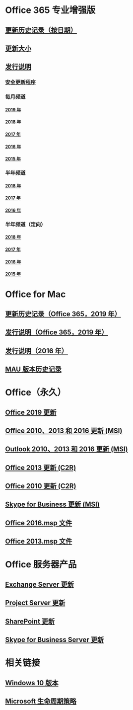 # Office 365 专业增强版
## [更新历史记录（按日期）](update-history-office365-proplus-by-date.md)
## [更新大小](download-sizes-office365-proplus-updates.md)

## [发行说明](release-notes-office365-proplus.md)

### [安全更新程序](office365-proplus-security-updates.md)

### 每月频道
#### [2019 年](monthly-channel-2019.md)
#### [2018 年](monthly-channel-2018.md)
#### [2017 年](monthly-channel-2017.md)
#### [2016 年](monthly-channel-2016.md)
#### [2015 年](monthly-channel-2015.md)

### 半年频道
#### [2018 年](semi-annual-channel-2018.md)
#### [2017 年](semi-annual-channel-2017.md)
#### [2016 年](semi-annual-channel-2016.md)

### 半年频道（定向）
#### [2018 年](semi-annual-channel-targeted-2018.md)
#### [2017 年](semi-annual-channel-targeted-2017.md)
#### [2016 年](semi-annual-channel-targeted-2016.md)
#### [2015 年](semi-annual-channel-targeted-2015.md)

# Office for Mac
## [更新历史记录（Office 365，2019 年）](update-history-office-for-mac.md)
## [发行说明（Office 365，2019 年）](release-notes-office-for-mac.md)
## [发行说明（2016 年）](release-notes-office-2016-mac.md)
## [MAU 版本历史记录](release-history-microsoft-autoupdate.md)

# Office（永久）
## [Office 2019 更新](update-history-office-2019.md)
## [Office 2010、2013 和 2016 更新 (MSI)](office-updates-msi.md)
## [Outlook 2010、2013 和 2016 更新 (MSI)](outlook-updates-msi.md)
## [Office 2013 更新 (C2R)](update-history-office-2013.md)
## [Office 2010 更新 (C2R)](update-history-office-2010-click-to-run.md)
## [Skype for Business 更新 (MSI)](https://docs.microsoft.com/SkypeForBusiness/sfb-client-updates)
## [Office 2016.msp 文件](msp-files-office-2016.md)
## [Office 2013.msp 文件](msp-files-office-2013.md)

# Office 服务器产品
## [Exchange Server 更新](https://docs.microsoft.com/Exchange/new-features/build-numbers-and-release-dates)
## [Project Server 更新](project-server-updates.md)
## [SharePoint 更新](sharepoint-updates.md)
## [Skype for Business Server 更新](https://docs.microsoft.com/SkypeForBusiness/sfb-server-updates)

# 相关链接
## [Windows 10 版本](https://www.microsoft.com/itpro/windows-10/release-information)
## [Microsoft 生命周期策略](https://support.microsoft.com/lifecycle)


